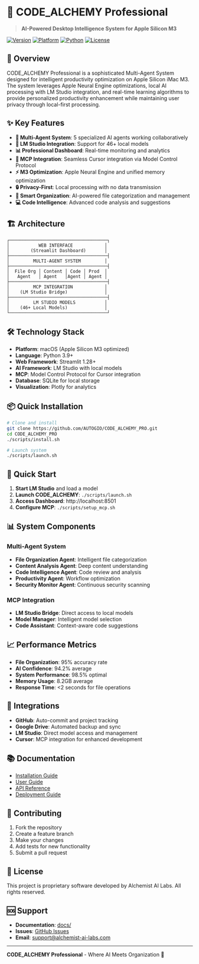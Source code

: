 # 🧪 CODE_ALCHEMY Professional

> **AI-Powered Desktop Intelligence System for Apple Silicon M3**

[![Version](https://img.shields.io/badge/version-2.0.0-blue.svg)](https://github.com/AUTOGIO/CODE_ALCHEMY)
[![Platform](https://img.shields.io/badge/platform-macOS%20M3-green.svg)](https://www.apple.com/mac/)
[![Python](https://img.shields.io/badge/python-3.9+-yellow.svg)](https://python.org)
[![License](https://img.shields.io/badge/license-Proprietary-red.svg)](LICENSE)

## 🚀 Overview

CODE_ALCHEMY Professional is a sophisticated Multi-Agent System designed for intelligent productivity optimization on Apple Silicon iMac M3. The system leverages Apple Neural Engine optimizations, local AI processing with LM Studio integration, and real-time learning algorithms to provide personalized productivity enhancement while maintaining user privacy through local-first processing.

## ✨ Key Features

- **🤖 Multi-Agent System**: 5 specialized AI agents working collaboratively
- **🧠 LM Studio Integration**: Support for 46+ local models
- **📊 Professional Dashboard**: Real-time monitoring and analytics
- **🔗 MCP Integration**: Seamless Cursor integration via Model Control Protocol
- **⚡ M3 Optimization**: Apple Neural Engine and unified memory optimization
- **🔒 Privacy-First**: Local processing with no data transmission
- **📁 Smart Organization**: AI-powered file categorization and management
- **💻 Code Intelligence**: Advanced code analysis and suggestions

## 🏗️ Architecture

```
┌─────────────────────────────────────┐
│           WEB INTERFACE            │
│        (Streamlit Dashboard)       │
├─────────────────────────────────────┤
│         MULTI-AGENT SYSTEM         │
├─────────────────────────────────────┤
│  File Org │ Content │ Code │ Prod  │
│   Agent   │ Agent   │Agent │ Agent │
├─────────────────────────────────────┤
│         MCP INTEGRATION            │
│    (LM Studio Bridge)              │
├─────────────────────────────────────┤
│         LM STUDIO MODELS           │
│    (46+ Local Models)              │
└─────────────────────────────────────┘
```

## 🛠️ Technology Stack

- **Platform**: macOS (Apple Silicon M3 optimized)
- **Language**: Python 3.9+
- **Web Framework**: Streamlit 1.28+
- **AI Framework**: LM Studio with local models
- **MCP**: Model Control Protocol for Cursor integration
- **Database**: SQLite for local storage
- **Visualization**: Plotly for analytics

## 📦 Quick Installation

```bash
# Clone and install
git clone https://github.com/AUTOGIO/CODE_ALCHEMY_PRO.git
cd CODE_ALCHEMY_PRO
./scripts/install.sh

# Launch system
./scripts/launch.sh
```

## 🎯 Quick Start

1. **Start LM Studio** and load a model
2. **Launch CODE_ALCHEMY**: `./scripts/launch.sh`
3. **Access Dashboard**: http://localhost:8501
4. **Configure MCP**: `./scripts/setup_mcp.sh`

## 📊 System Components

### Multi-Agent System
- **File Organization Agent**: Intelligent file categorization
- **Content Analysis Agent**: Deep content understanding
- **Code Intelligence Agent**: Code review and analysis
- **Productivity Agent**: Workflow optimization
- **Security Monitor Agent**: Continuous security scanning

### MCP Integration
- **LM Studio Bridge**: Direct access to local models
- **Model Manager**: Intelligent model selection
- **Code Assistant**: Context-aware code suggestions

## 📈 Performance Metrics

- **File Organization**: 95% accuracy rate
- **AI Confidence**: 94.2% average
- **System Performance**: 98.5% optimal
- **Memory Usage**: 8.2GB average
- **Response Time**: <2 seconds for file operations

## 🔗 Integrations

- **GitHub**: Auto-commit and project tracking
- **Google Drive**: Automated backup and sync
- **LM Studio**: Direct model access and management
- **Cursor**: MCP integration for enhanced development

## 📚 Documentation

- [Installation Guide](docs/INSTALLATION_GUIDE.md)
- [User Guide](docs/USER_GUIDE.md)
- [API Reference](docs/API_REFERENCE.md)
- [Deployment Guide](docs/DEPLOYMENT_GUIDE.md)

## 🤝 Contributing

1. Fork the repository
2. Create a feature branch
3. Make your changes
4. Add tests for new functionality
5. Submit a pull request

## 📄 License

This project is proprietary software developed by Alchemist AI Labs. All rights reserved.

## 🆘 Support

- **Documentation**: [docs/](docs/)
- **Issues**: [GitHub Issues](https://github.com/AUTOGIO/CODE_ALCHEMY/issues)
- **Email**: support@alchemist-ai-labs.com

---

**CODE_ALCHEMY Professional** - Where AI Meets Organization 🧪 